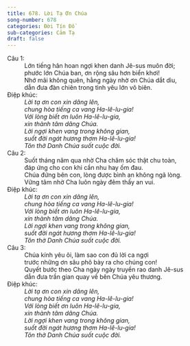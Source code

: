 ```yaml
---
title: 678. Lời Tạ Ơn Chúa
song-number: 678
categories: Đời Tín Đồ
sub-categories: Cảm Tạ
draft: false
---
```

<dl><dt>Câu 1:</dt><dd data-verse="1">Lớn tiếng hân hoan ngợi khen danh Jê-sus muôn đời; <br/>phước lớn Chúa ban, ơn rộng sâu hơn biển khơi! <br/>Nhớ mãi không quên, hằng ngày nhờ ơn Chúa dắt dìu, <br/>dẫn đưa đàn chiên trong tình yêu lớn vô biên. </dd><dt>Điệp khúc:</dt><dd data-chorus="1"><em>Lời tạ ơn con xin dâng lên, <br/>chung hòa tiếng ca vang Ha-lê-lu-gia! <br/>Với lòng biết ơn luôn Ha-lê-lu-gia, <br/>xin thành tâm dâng Chúa. <br/>Lời ngợi khen vang trong không gian, <br/>suốt đời ngát hương thơm Ha-lê-lu-gia! <br/>Tôn thờ Danh Chúa suốt cuộc đời. </em></dd><dt>Câu 2:</dt><dd data-verse="2">Suốt tháng năm qua nhờ Cha chăm sóc thật chu toàn, <br/>đáp ứng cho con khi cần nhu hay ốm đau. <br/>Chúa đứng bên con, lòng được bình an không ngã lòng. <br/>Vững tâm nhờ Cha luôn ngày đêm thấy an vui. </dd><dt>Điệp khúc:</dt><dd data-chorus="1"><em>Lời tạ ơn con xin dâng lên, <br/>chung hòa tiếng ca vang Ha-lê-lu-gia! <br/>Với lòng biết ơn luôn Ha-lê-lu-gia, <br/>xin thành tâm dâng Chúa. <br/>Lời ngợi khen vang trong không gian, <br/>suốt đời ngát hương thơm Ha-lê-lu-gia! <br/>Tôn thờ Danh Chúa suốt cuộc đời. </em></dd><dt>Câu 3:</dt><dd data-verse="3">Chúa kính yêu ôi, làm sao con đủ lời ca ngợi <br/>trước những ơn sâu phô bày ra cho chúng con! <br/>Quyết bước theo Cha ngày ngày truyền rao danh Jê-sus <br/>dẫn đưa trần gian quay về bên Chúa yêu thương. </dd><dt>Điệp khúc:</dt><dd data-chorus="1"><em>Lời tạ ơn con xin dâng lên, <br/>chung hòa tiếng ca vang Ha-lê-lu-gia! <br/>Với lòng biết ơn luôn Ha-lê-lu-gia, <br/>xin thành tâm dâng Chúa. <br/>Lời ngợi khen vang trong không gian, <br/>suốt đời ngát hương thơm Ha-lê-lu-gia! <br/>Tôn thờ Danh Chúa suốt cuộc đời. </em></dd></dl>